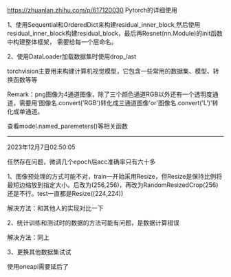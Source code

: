 https://zhuanlan.zhihu.com/p/617120030  Pytorch的详细使用

1、使用Sequential和OrderedDict来构建residual_inner_block,然后使用residual_inner_block构建residual_block，最后再Resnet(nn.Module)的init函数中构建整体框架， 需要给每一个层命名。

2、使用DataLoader加载数据集时使用drop_last



torchvision主要用来构建计算机视觉模型，它包含一些常用的数据集、模型、转换函数等等

Remark：png图像为4通道图像，除了三个颜色通道RGB以外还有一个透明度通道，需要用‘图像名.convert('RGB')转化成三通道图像'or'图像名.convert('L')'转化成单通道。



查看model.named_paremeters()等相关函数



------------------------------------------------------------------------

2023年12月7日02:50:05

任然存在问题，微调几个epoch后acc准确率只有六十多

1、图像预处理的方式可能不对，train一开始采用Resize，但Resize是保持比例将最短边缩放到指定大小。后改为(256,256)，再改为RandomResizedCrop(256)还是不行。test一直都是Resize((224,224))

解决方法：和其他人的实现对比一下

2、统计训练和测试时的数据的方法可能有问题，是数据计算错误

解决方法：同上

3、更换其他数据集试试



使用oneapi需要延后了
